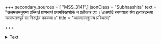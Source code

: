 +++
secondary_sources = [ "MSS_3141",]
jsonClass = "Subhaashita"
text = "अलमलमनुगम्य प्रस्थितं प्राणनाथं प्रथमविरहशोके न प्रतीकार एषः।  \nसपदि रमणयात्रा श्रेय इत्यारटन्त्या चरणपतनपूर्वं सा निरुद्धेव काञ्च्या॥"
title = "अलमलमनुगम्य प्रस्थितम्"

+++

<details><summary>Text</summary>

अलमलमनुगम्य प्रस्थितं प्राणनाथं प्रथमविरहशोके न प्रतीकार एषः।  
सपदि रमणयात्रा श्रेय इत्यारटन्त्या चरणपतनपूर्वं सा निरुद्धेव काञ्च्या॥
</details>
